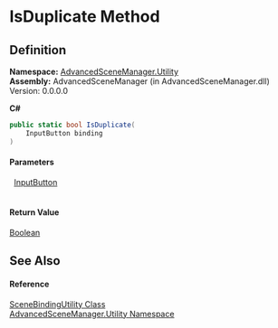 # IsDuplicate Method




## Definition
**Namespace:** <a href="N_AdvancedSceneManager_Utility.md">AdvancedSceneManager.Utility</a>  
**Assembly:** AdvancedSceneManager (in AdvancedSceneManager.dll) Version: 0.0.0.0

**C#**
``` C#
public static bool IsDuplicate(
	InputButton binding
)
```



#### Parameters
<dl><dt>  <a href="T_AdvancedSceneManager_Models_InputButton.md">InputButton</a></dt><dd> </dd></dl>

#### Return Value
<a href="https://learn.microsoft.com/dotnet/api/system.boolean" target="_blank" rel="noopener noreferrer">Boolean</a>

## See Also


#### Reference
<a href="T_AdvancedSceneManager_Utility_SceneBindingUtility.md">SceneBindingUtility Class</a>  
<a href="N_AdvancedSceneManager_Utility.md">AdvancedSceneManager.Utility Namespace</a>  
